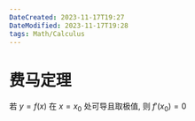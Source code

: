 ```yaml
---
DateCreated: 2023-11-17T19:27
DateModified: 2023-11-17T19:28
tags: Math/Calculus
---
```

# 费马定理

若 $y = f(x)$ 在 $x = x_{0}$ 处可导且取极值, 则 $f'(x_{0})=0$
